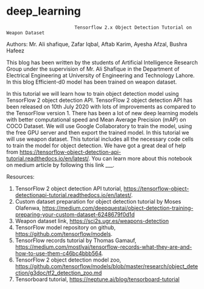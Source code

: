 # deep_learning

                             Tensorflow 2.x Object Detection Tutorial on Weapon Dataset

Authors: Mr. Ali shafique, Zafar Iqbal, Aftab Karim, Ayesha Afzal, Bushra Hafeez

This blog has been written by the students of Artificial Intelligence Research Group under the supervision of Mr. Ali Shafique in the Department of Electrical Engineering 
at University of Engineering and Technology Lahore. In this blog Efficient-d0 model has been trained on weapon dataset.

In this tutorial we will learn how to train object detection model using TensorFlow 2 object detection API. TensorFlow 2 object detection API has been released on 10th July
2020 with lots of improvements as compared to the TensorFlow version 1. There has been a lot of new deep learning models with better computational speed and Mean Average 
Precision (mAP) on COCO Dataset. We will use Google Collaboratory to train the model, using the free GPU server and then export the trained model. In this tutorial we will 
use weapon dataset. This tutorial includes all the necessary code cells to train the model for object detection. We have got a great deal of help from
https://tensorflow-object-detection-api-tutorial.readthedocs.io/en/latest/. You can learn more about this notebook on medium article by following this link ___.

Resources:
1. TensorFlow 2 object detection API tutorial, https://tensorflow-object-detectionapi-tutorial.readthedocs.io/en/latest/.
2. Custom dataset preparation for object detection tutorial by Moses Olafenwa, https://medium.com/deepquestai/object-detection-training-preparing-your-custom-dataset-6248679f0d1d
3. Weapon dataset link, https://sci2s.ugr.es/weapons-detection
4. TensorFlow model repository on github, https://github.com/tensorflow/models.
5. TensorFlow records tutorial by Thomas Gamauf, https://medium.com/mostlyai/tensorflow-records-what-they-are-and-how-to-use-them-c46bc4bbb564.
6. TensorFlow 2 object detection model zoo, https://github.com/tensorflow/models/blob/master/research/object_detection/g3doc/tf2_detection_zoo.md
7. Tensorboard tutorial, https://neptune.ai/blog/tensorboard-tutorial

